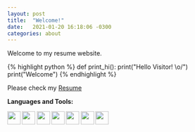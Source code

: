 ```yaml
---
layout: post
title:  "Welcome!"
date:   2021-01-20 16:18:06 -0300
categories: about
---
```

Welcome to my resume website.

{% highlight python %}
def print_hi():
  print("Hello Visitor! \o/")
  print("Welcome")
{% endhighlight %}

Please check my [Resume](/about/)

<p><strong>Languages and Tools:<p><strong>
<code><img height="30" src="https://cdn.iconscout.com/icon/free/png-256/java-23-225999.png"></code>
<code><img height="30" src="https://cdn.iconscout.com/icon/free/png-512/c-programming-569564.png"></code>
<code><img height="30" src="https://cdn.iconscout.com/icon/free/png-512/docker-226091.png"></code>
<code><img height="30" src="https://cdn.iconscout.com/icon/free/png-512/postgresql-5-569524.png"></code>
<code><img height="30" src="https://spring.io/images/spring-initializr-4291cc0115eb104348717b82161a81de.svg"></code>
<code><img height="30" src="https://cdn.iconscout.com/icon/free/png-256/github-170-1175028.png"></code>
<code><img height="30" src="https://cdn.iconscout.com/icon/free/png-256/intellij-idea-569199.png"></code> 





